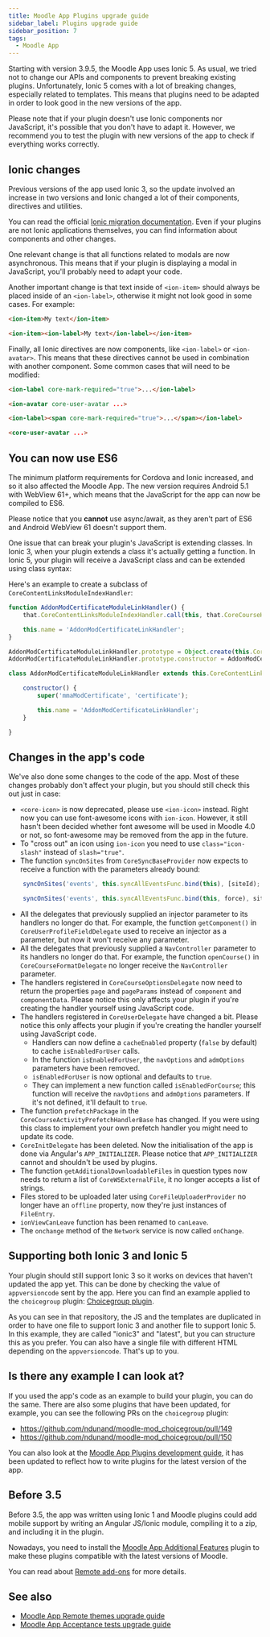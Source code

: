 ```yaml
---
title: Moodle App Plugins upgrade guide
sidebar_label: Plugins upgrade guide
sidebar_position: 7
tags:
  - Moodle App
---
```


Starting with version 3.9.5, the Moodle App uses Ionic 5. As usual, we tried not to change our APIs and components to prevent breaking existing plugins. Unfortunately, Ionic 5 comes with a lot of breaking changes, especially related to templates. This means that plugins need to be adapted in order to look good in the new versions of the app.

Please note that if your plugin doesn't use Ionic components nor JavaScript, it's possible that you don't have to adapt it. However, we recommend you to test the plugin with new versions of the app to check if everything works correctly.

## Ionic changes

Previous versions of the app used Ionic 3, so the update involved an increase in two versions and Ionic changed a lot of their components, directives and utilities.

You can read the official [Ionic migration documentation](https://ionicframework.com/docs/reference/migration). Even if your plugins are not Ionic applications themselves, you can find information about components and other changes.

One relevant change is that all functions related to modals are now asynchronous. This means that if your plugin is displaying a modal in JavaScript, you'll probably need to adapt your code.

Another important change is that text inside of `<ion-item>` should always be placed inside of an `<ion-label>`, otherwise it might not look good in some cases. For example:

```html title="Ionic 3"
<ion-item>My text</ion-item>
```

```html title="Ionic 5"
<ion-item><ion-label>My text</ion-label></ion-item>
```

Finally, all Ionic directives are now components, like `<ion-label>` or `<ion-avatar>`. This means that these directives cannot be used in combination with another component. Some common cases that will need to be modified:

```html title="Ionic 3"
<ion-label core-mark-required="true">...</ion-label>

<ion-avatar core-user-avatar ...>
```

```html title="Ionic 5"
<ion-label><span core-mark-required="true">...</span></ion-label>

<core-user-avatar ...>
```

## You can now use ES6

The minimum platform requirements for Cordova and Ionic increased, and so it also affected the Moodle App. The new version requires Android 5.1 with WebView 61+, which means that the JavaScript for the app can now be compiled to ES6.

Please notice that you **cannot** use async/await, as they aren't part of ES6 and Android WebView 61 doesn't support them.

One issue that can break your plugin's JavaScript is extending classes. In Ionic 3, when your plugin extends a class it's actually getting a function. In Ionic 5, your plugin will receive a JavaScript class and can be extended using class syntax:

Here's an example to create a subclass of `CoreContentLinksModuleIndexHandler`:

```javascript title="Ionic 3"
function AddonModCertificateModuleLinkHandler() {
    that.CoreContentLinksModuleIndexHandler.call(this, that.CoreCourseHelperProvider, 'mmaModCertificate', 'certificate');

    this.name = 'AddonModCertificateLinkHandler';
}

AddonModCertificateModuleLinkHandler.prototype = Object.create(this.CoreContentLinksModuleIndexHandler.prototype);
AddonModCertificateModuleLinkHandler.prototype.constructor = AddonModCertificateModuleLinkHandler;
```

```javascript title="Ionic 5"
class AddonModCertificateModuleLinkHandler extends this.CoreContentLinksModuleIndexHandler {

    constructor() {
        super('mmaModCertificate', 'certificate');

        this.name = 'AddonModCertificateLinkHandler';
    }

}
```

## Changes in the app's code

We've also done some changes to the code of the app. Most of these changes probably don't affect your plugin, but you should still check this out just in case:

- `<core-icon>` is now deprecated, please use `<ion-icon>` instead. Right now you can use font-awesome icons with `ion-icon`. However, it still hasn't been decided whether font awesome will be used in Moodle 4.0 or not, so font-awesome may be removed from the app in the future.
- To "cross out" an icon using `ion-icon` you need to use `class="icon-slash"` instead of `slash="true"`.
- The function `syncOnSites` from `CoreSyncBaseProvider` now expects to receive a function with the parameters already bound:

```javascript title="Ionic 3"
    syncOnSites('events', this.syncAllEventsFunc.bind(this), [siteId);
```

```javascript title="Ionic 5"
    syncOnSites('events', this.syncAllEventsFunc.bind(this, force), siteId);
```

- All the delegates that previously supplied an injector parameter to its handlers no longer do that. For example, the function `getComponent()` in `CoreUserProfileFieldDelegate` used to receive an injector as a parameter, but now it won't receive any parameter.
- All the delegates that previously supplied a `NavController` parameter to its handlers no longer do that. For example, the function `openCourse()` in `CoreCourseFormatDelegate` no longer receive the `NavController` parameter.
- The handlers registered in `CoreCourseOptionsDelegate` now need to return the properties `page` and `pageParams` instead of `component` and `componentData`. Please notice this only affects your plugin if you're creating the handler yourself using JavaScript code.
- The handlers registered in `CoreUserDelegate` have changed a bit. Please notice this only affects your plugin if you're creating the handler yourself using JavaScript code.
  - Handlers can now define a `cacheEnabled` property (`false` by default) to cache `isEnabledForUser` calls.
  - In the function `isEnabledForUser`, the `navOptions` and `admOptions` parameters have been removed.
  - `isEnabledForUser` is now optional and defaults to `true`.
  - They can implement a new function called `isEnabledForCourse`; this function will receive the `navOptions` and `admOptions` parameters. If it's not defined, it'll default to `true`.
- The function `prefetchPackage` in the `CoreCourseActivityPrefetchHandlerBase` has changed. If you were using this class to implement your own prefetch handler you might need to update its code.
- `CoreInitDelegate` has been deleted. Now the initialisation of the app is done via Angular's `APP_INITIALIZER`. Please notice that `APP_INITIALIZER` cannot and shouldn't be used by plugins.
- The function `getAdditionalDownloadableFiles` in question types now needs to return a list of `CoreWSExternalFile`, it no longer accepts a list of strings.
- Files stored to be uploaded later using `CoreFileUploaderProvider` no longer have an `offline` property, now they're just instances of `FileEntry`.
- `ionViewCanLeave` function has been renamed to `canLeave`.
- The `onchange` method of the `Network` service is now called `onChange`.

## Supporting both Ionic 3 and Ionic 5

Your plugin should still support Ionic 3 so it works on devices that haven't updated the app yet. This can be done by checking the value of `appversioncode` sent by the app. Here you can find an example applied to the `choicegroup` plugin: [Choicegroup plugin](https://github.com/dpalou/moodle-mod_choicegroup/blob/ionic5/classes/output/mobile.php#L52).

As you can see in that repository, the JS and the templates are duplicated in order to have one file to support Ionic 3 and another file to support Ionic 5. In this example, they are called "ionic3" and "latest", but you can structure this as you prefer. You can also have a single file with different HTML depending on the `appversioncode`. That's up to you.

## Is there any example I can look at?

If you used the app's code as an example to build your plugin, you can do the same. There are also some plugins that have been updated, for example, you can see the following PRs on the `choicegroup` plugin:

- <https://github.com/ndunand/moodle-mod_choicegroup/pull/149>
- <https://github.com/ndunand/moodle-mod_choicegroup/pull/150>

You can also look at the [Moodle App Plugins development guide](../development/plugins-development-guide/index.md), it has been updated to reflect how to write plugins for the latest version of the app.

## Before 3.5

Before 3.5, the app was written using Ionic 1 and Moodle plugins could add mobile support by writing an Angular JS/Ionic module, compiling it to a zip, and including it in the plugin.

Nowadays, you need to install the [Moodle App Additional Features](https://docs.moodle.org/dev/Moodle_App_Additional_Features) plugin to make these plugins compatible with the latest versions of Moodle.

You can read about [Remote add-ons](https://docs.moodle.org/dev/Moodle_Mobile_2_(Ionic_1)_Remote_add-ons) for more details.

## See also

- [Moodle App Remote themes upgrade guide](./remote-themes-upgrade-guide.md)
- [Moodle App Acceptance tests upgrade guide](../development/testing/acceptance-testing.md#upgrading-tests-from-an-older-version)
